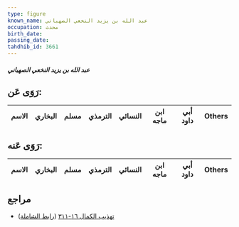 ```yaml
---
type: figure
known_name: عبد الله بن يزيد النخعي الصهباني
occupation: محدث
birth_date:
passing_date:
tahdhib_id: 3661
---
```

##### عبد الله بن يزيد النخعي الصهباني

## رَوَى عَن:
| الاسم | البخاري | مسلم | الترمذي | النسائي | ابن ماجه | أبي داود | Others |
| ----- | ------- | ---- | ------- | ------- | -------- | -------- | ------ |
## رَوَى عَنه:
| الاسم | البخاري | مسلم | الترمذي | النسائي | ابن ماجه | أبي داود | Others |
| ----- | ------- | ---- | ------- | ------- | -------- | -------- | ------ |
## مراجع
- [تهذيب الكمال ١٦-٣١١](obsidian://open?vault=Tahdhib-al-Kamal&file=Figures/٣٦٦١-عبد%20الله%20بن%20يزيد%20النخعي%20الصهباني) ([رابط الشاملة](https://shamela.ws/book/3722/8304))